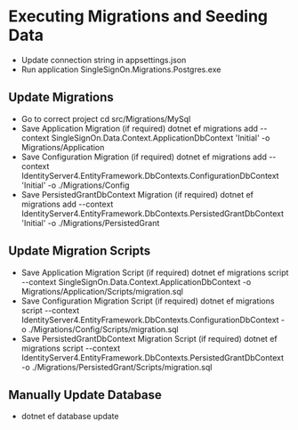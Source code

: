﻿# Executing Migrations and Seeding Data

- Update connection string in appsettings.json
- Run application SingleSignOn.Migrations.Postgres.exe 

## Update Migrations 

- Go to correct project 
cd src/Migrations/MySql
- Save Application Migration (if required)
dotnet ef migrations add --context SingleSignOn.Data.Context.ApplicationDbContext 'Initial' -o Migrations/Application
- Save Configuration Migration (if required)
dotnet ef migrations add --context IdentityServer4.EntityFramework.DbContexts.ConfigurationDbContext 'Initial' -o ./Migrations/Config
- Save PersistedGrantDbContext Migration (if required)
dotnet ef migrations add --context IdentityServer4.EntityFramework.DbContexts.PersistedGrantDbContext 'Initial' -o ./Migrations/PersistedGrant

## Update Migration Scripts

- Save Application Migration Script (if required)
dotnet ef migrations script --context SingleSignOn.Data.Context.ApplicationDbContext -o Migrations/Application/Scripts/migration.sql
- Save Configuration Migration Script (if required)
dotnet ef migrations script --context IdentityServer4.EntityFramework.DbContexts.ConfigurationDbContext -o ./Migrations/Config/Scripts/migration.sql
- Save PersistedGrantDbContext Migration Script (if required)
dotnet ef migrations script --context IdentityServer4.EntityFramework.DbContexts.PersistedGrantDbContext -o ./Migrations/PersistedGrant/Scripts/migration.sql

## Manually Update Database
- dotnet ef database update